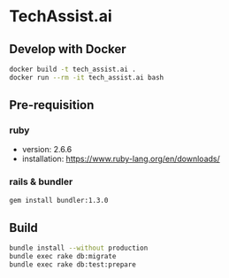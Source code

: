 # TechAssist.ai

## Develop with Docker

```bash
docker build -t tech_assist.ai .
docker run --rm -it tech_assist.ai bash
```

## Pre-requisition

### ruby

- version: 2.6.6
- installation: <https://www.ruby-lang.org/en/downloads/>

### rails & bundler

```bash
gem install bundler:1.3.0
```

## Build

```bash
bundle install --without production
bundle exec rake db:migrate
bundle exec rake db:test:prepare
```